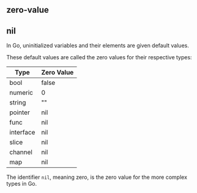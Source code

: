 ## zero-value
## nil

In Go, uninitialized variables and their elements are given default values.

These default values are called the zero values for their respective types:

| Type      | Zero Value |
| --------- | ---------- |
| bool      | false      |
| numeric   | 0          |
| string    | ""         |
| pointer   | nil        |
| func      | nil        |
| interface | nil        |
| slice     | nil        |
| channel   | nil        |
| map       | nil        |

The identifier `nil`, meaning zero, is the zero value for the more complex types in Go.
